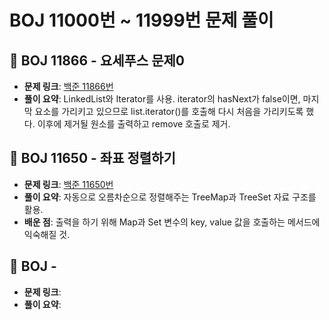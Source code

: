 # BOJ 11000번 ~ 11999번 문제 풀이

## 📌 BOJ 11866 - 요세푸스 문제0
- **문제 링크**: [백준 11866번](https://www.acmicpc.net/problem/11866)
- **풀이 요약**: LinkedList와 Iterator를 사용. iterator의 hasNext가 false이면, 마지막 요소를 가리키고 있으므로 list.iterator()를 호출해 다시 처음을 가리키도록 했다. 이후에 제거될 원소를 출력하고 remove 호출로 제거.

## 📌 BOJ 11650 - 좌표 정렬하기 
- **문제 링크**: [백준 11650번](https://www.acmicpc.net/problem/11650)
- **풀이 요약**: 자동으로 오름차순으로 정렬해주는 TreeMap과 TreeSet 자료 구조를 활용.
- **배운 점**: 출력을 하기 위해 Map과 Set 변수의 key, value 값을 호출하는 메서드에 익숙해질 것.

## 📌 BOJ  - 
- **문제 링크**: 
- **풀이 요약**: 
